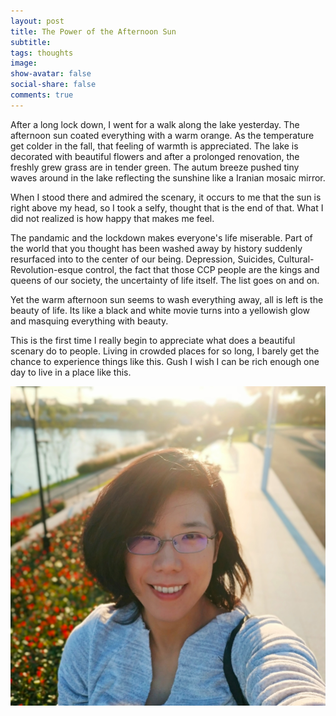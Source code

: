 ```yaml
---
layout: post
title: The Power of the Afternoon Sun
subtitle:
tags: thoughts
image:
show-avatar: false
social-share: false
comments: true
---
```


After a long lock down, I went for a walk along the lake yesterday. The afternoon sun coated everything with a warm orange. As the temperature get colder in the fall, that feeling of warmth is appreciated. The lake is decorated with beautiful flowers and after a prolonged renovation, the freshly grew grass are in tender green. The autum breeze pushed tiny waves around in the lake reflecting the sunshine like a Iranian mosaic mirror.

When I stood there and admired the scenary, it occurs to me that the sun is right above my head, so I took a selfy, thought that is the end of that. What I did not realized is how happy that makes me feel.

The pandamic and the lockdown makes everyone's life miserable. Part of the world that you thought has been washed away by history suddenly resurfaced into to the center of our being. Depression, Suicides, Cultural-Revolution-esque control, the fact that those CCP people are the kings and queens of our society, the uncertainty of life itself. The list goes on and on.

Yet the warm afternoon sun seems to wash everything away, all is left is the beauty of life. Its like a black and white movie turns into a yellowish glow and masquing everything with beauty.

This is the first time I really begin to appreciate what does a beautiful scenary do to people. Living in crowded places for so long, I barely get the chance to experience things like this. Gush I wish I can be rich enough one day to live in a place like this.

![1](/assets/img/avatar3.jpg) 
